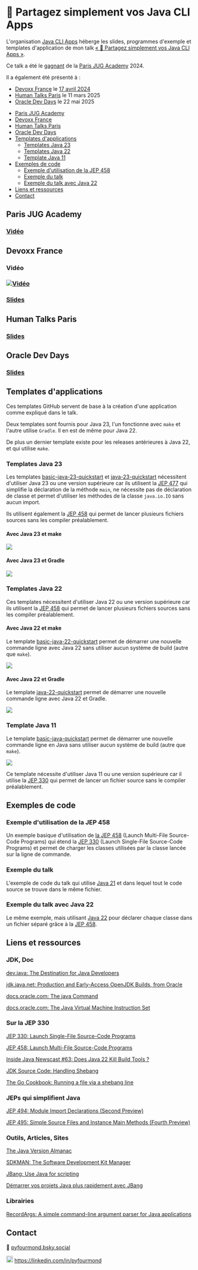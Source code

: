 # :floppy_disk: Partagez simplement vos Java CLI Apps

L'organisation [Java CLI Apps](https://github.com/java-cli-apps) héberge les slides, programmes d'exemple et templates d'application de mon talk [« :floppy_disk: Partagez simplement vos Java CLI Apps »](https://youtu.be/Disp1KJDKzA).

Ce talk a été le [gagnant](https://twitter.com/parisjug/status/1745210477615985117) de la [Paris JUG Academy](https://parisjug.org/events/2024/01-09-young-blood-11/) 2024.

Il a également été présenté à :

* [Devoxx France](https://mobile.devoxx.com/events/devoxxfr2024/schedule) le [17 avril 2024](https://mobile.devoxx.com/events/devoxxfr2024/talks/36021/details)
* [Human Talks Paris](https://meetup.com/fr-FR/humantalks-paris/events/306459030/) le 11 mars 2025
* [Oracle Dev Days](https://www.oracle.com/fr/developer/events/dev-tour/#java) le 22 mai 2025

<!-- TOC -->
* [Paris JUG Academy](#paris-jug-academy)
* [Devoxx France](#devoxx-france)
* [Human Talks Paris](#human-talks-paris)
* [Oracle Dev Days](#oracle-dev-days)
* [Templates d'applications](#templates-dapplications)
  * [Templates Java 23](#templates-java-23)
  * [Templates Java 22](#templates-java-22)
  * [Template Java 11](#template-java-11)
* [Exemples de code](#exemples-de-code)
  * [Exemple d'utilisation de la JEP 458](#exemple-dutilisation-de-la-jep-458)
  * [Exemple du talk](#exemple-du-talk)
  * [Exemple du talk avec Java 22](#exemple-du-talk-avec-java-22)
* [Liens et ressources](#liens-et-ressources)
* [Contact](#contact)
<!-- TOC -->

## Paris JUG Academy

### [Vidéo](https://youtu.be/Disp1KJDKzA)

## Devoxx France

### Vidéo

### [![Vidéo](images/video-devoxx-france.png)](https://youtu.be/pSZ21WoUmWc)

### [Slides](https://speakerdeck.com/grumpyf0x48/partagez-simplement-vos-java-cli-apps)

## Human Talks Paris

### [Slides](https://java-cli-apps.github.io/human_talks/Partagez_simplement_vos_Java_CLI_Apps.pdf)

## Oracle Dev Days

### [Slides](https://java-cli-apps.github.io/oracle_dev_days/Partagez_simplement_vos_Java_CLI_Apps.pdf)

## Templates d'applications

Ces templates GitHub servent de base à la création d'une application comme expliqué dans le talk.

Deux templates sont fournis pour Java 23, l'un fonctionne avec `make` et l'autre utilise `Gradle`.  Il en est de même pour Java 22.

De plus un dernier template existe pour les releases antérieures à Java 22, et qui utilise `make`.

### Templates Java 23

Les templates [basic-java-23-quickstart](https://github.com/java-cli-apps/basic-java-23-quickstart) et [java-23-quickstart](https://github.com/java-cli-apps/java-23-quickstart) nécessitent d'utiliser Java 23 ou une version supérieure car ils utilisent la [JEP 477](https://openjdk.org/jeps/477) qui simplifie la déclaration de la méthode `main`, ne nécessite pas de déclaration de classe et permet d'utiliser les méthodes de la classe `java.io.IO` sans aucun import.

Ils utilisent également la [JEP 458](https://openjdk.org/jeps/458) qui permet de lancer plusieurs fichiers sources sans les compiler préalablement.

#### Avec Java 23 et make

<a href="https://asciinema.org/a/669372"><img src="images/basic-java-23-quickstart.gif" /></a>

#### Avec Java 23 et Gradle

<a href="https://asciinema.org/a/673868"><img src="images/java-23-quickstart.gif" /></a>

### Templates Java 22

Ces templates nécessitent d'utiliser Java 22 ou une version supérieure car ils utilisent la [JEP 458](https://openjdk.org/jeps/458) qui permet de lancer plusieurs fichiers sources sans les compiler préalablement.

#### Avec Java 22 et make

Le template [basic-java-22-quickstart](https://github.com/java-cli-apps/basic-java-22-quickstart) permet de démarrer une nouvelle commande ligne avec Java 22 sans utiliser aucun système de build (autre que `make`).

<a href="https://asciinema.org/a/667798"><img src="images/basic-java-22-quickstart.gif" /></a>

#### Avec Java 22 et Gradle

Le template [java-22-quickstart](https://github.com/java-cli-apps/java-22-quickstart) permet de démarrer une nouvelle commande ligne avec Java 22 et Gradle.

<a href="https://asciinema.org/a/667781"><img src="images/java-22-quickstart.gif" /></a>

### Template Java 11

Le template [basic-java-quickstart](https://github.com/java-cli-apps/basic-java-quickstart) permet de démarrer une nouvelle commande ligne en Java sans utiliser aucun système de build (autre que `make`).

<a href="https://asciinema.org/a/667780"><img src="images/basic-java-quickstart.gif" /></a>

Ce template nécessite d'utiliser Java 11 ou une version supérieure car il utilise la [JEP 330](https://openjdk.org/jeps/330) qui permet de lancer un fichier source sans le compiler préalablement.

## Exemples de code

### Exemple d'utilisation de la JEP 458

Un exemple basique d'utilisation de [la JEP 458](https://github.com/java-cli-apps/java-cli-apps.github.io/blob/main/exemples/jep-458/README.md) (Launch Multi-File Source-Code Programs) qui étend la [JEP 330](https://openjdk.org/jeps/330) (Launch Single-File Source-Code Programs) et permet de charger les classes utilisées par la classe lancée sur la ligne de commande.

### Exemple du talk

L'exemple de code du talk qui utilise [Java 21](https://github.com/java-cli-apps/java-cli-apps.github.io/blob/main/exemples/generate-data-21/README.md) et dans lequel tout le code source se trouve dans le même fichier.

### Exemple du talk avec Java 22

Le même exemple, mais utilisant [Java 22](https://github.com/java-cli-apps/java-cli-apps.github.io/blob/main/exemples/generate-data-22/README.md) pour déclarer chaque classe dans un fichier séparé grâce à la [JEP 458](https://openjdk.org/jeps/458).

## Liens et ressources

### JDK, Doc

[dev.java: The Destination for Java Developers](https://dev.java)

[jdk.java.net: Production and Early-Access OpenJDK Builds, from Oracle](https://jdk.java.net)

[docs.oracle.com: The java Command](https://docs.oracle.com/en/java/javase/24/docs/specs/man/java.html)

[docs.oracle.com: The Java Virtual Machine Instruction Set](https://docs.oracle.com/javase/specs/jvms/se7/html/jvms-6.html)

### Sur la JEP 330

[JEP 330: Launch Single-File Source-Code Programs](https://openjdk.org/jeps/330)

[JEP 458: Launch Multi-File Source-Code Programs](https://openjdk.org/jeps/458)

[Inside Java Newscast #63: Does Java 22 Kill Build Tools ?](https://inside.java/2024/02/15/newscast-63)

[JDK Source Code: Handling Shebang](https://github.com/openjdk/jdk/blob/master/src/jdk.compiler/share/classes/com/sun/tools/javac/launcher/ProgramFileObject.java#L70)

[The Go Cookbook: Running a file via a shebang line](https://golangcookbook.com/chapters/running/shebang)

### JEPs qui simplifient Java

[JEP 494: Module Import Declarations (Second Preview)](https://openjdk.org/jeps/494)

[JEP 495: Simple Source Files and Instance Main Methods (Fourth Preview)](https://openjdk.org/jeps/495)

### Outils, Articles, Sites

[The Java Version Almanac](https://javaalmanac.io)

[SDKMAN: The Software Development Kit Manager](https://sdkman.io)

[JBang: Use Java for scripting](https://www.jbang.dev)

[Démarrer vos projets Java plus rapidement avec JBang](https://grumpyf0x48.org/demarrer-vos-projets-java-plus-rapidement-avec-jbang)

### Librairies

[RecordArgs: A simple command-line argument parser for Java applications](https://github.com/nipafx/record-args)

## Contact

🦋 [pyfourmond.bsky.social](https://bsky.app/profile/pyfourmond.bsky.social)

[<img height="18" src="images/linkedin.ico" title="LinkedIn" width="18"/>](https://linkedin.com/in/pyfourmond) https://linkedin.com/in/pyfourmond